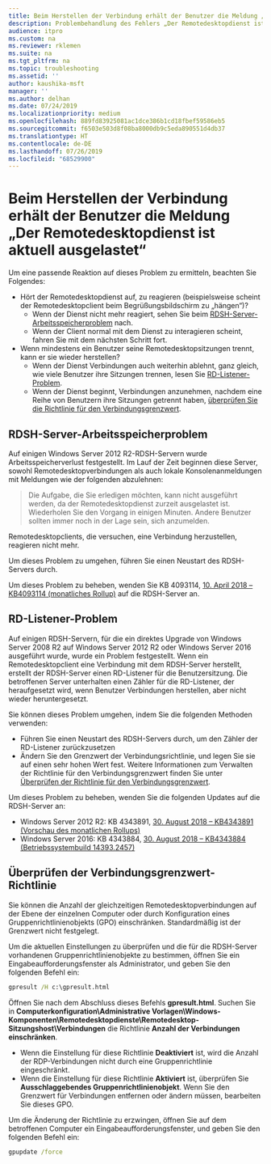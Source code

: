 ```yaml
---
title: Beim Herstellen der Verbindung erhält der Benutzer die Meldung „Der Remotedesktopdienst ist aktuell ausgelastet“
description: Problembehandlung des Fehlers „Der Remotedesktopdienst ist aktuell ausgelastet“, wenn Benutzer eine Remotedesktopverbindung starten.
audience: itpro
ms.custom: na
ms.reviewer: rklemen
ms.suite: na
ms.tgt_pltfrm: na
ms.topic: troubleshooting
ms.assetid: ''
author: kaushika-msft
manager: ''
ms.author: delhan
ms.date: 07/24/2019
ms.localizationpriority: medium
ms.openlocfilehash: 889fd83925081ac1dce386b1cd18fbef59586eb5
ms.sourcegitcommit: f6503e503d8f08ba8000db9c5eda890551d4db37
ms.translationtype: HT
ms.contentlocale: de-DE
ms.lasthandoff: 07/26/2019
ms.locfileid: "68529900"
---
```

# <a name="on-connecting-user-receives-remote-desktop-service-is-currently-busy-message"></a>Beim Herstellen der Verbindung erhält der Benutzer die Meldung „Der Remotedesktopdienst ist aktuell ausgelastet“

Um eine passende Reaktion auf dieses Problem zu ermitteln, beachten Sie Folgendes:

- Hört der Remotedesktopdienst auf, zu reagieren (beispielsweise scheint der Remotedesktopclient beim Begrüßungsbildschirm zu „hängen“)?  
   - Wenn der Dienst nicht mehr reagiert, sehen Sie beim [RDSH-Server-Arbeitsspeicherproblem](#rdsh-server-memory-issue) nach.
   - Wenn der Client normal mit dem Dienst zu interagieren scheint, fahren Sie mit dem nächsten Schritt fort.
- Wenn mindestens ein Benutzer seine Remotedesktopsitzungen trennt, kann er sie wieder herstellen?  
   - Wenn der Dienst Verbindungen auch weiterhin ablehnt, ganz gleich, wie viele Benutzer ihre Sitzungen trennen, lesen Sie [RD-Listener-Problem](#rd-listener-issue).
   - Wenn der Dienst beginnt, Verbindungen anzunehmen, nachdem eine Reihe von Benutzern ihre Sitzungen getrennt haben, [überprüfen Sie die Richtlinie für den Verbindungsgrenzwert](#check-the-connection-limit-policy).

## <a name="rdsh-server-memory-issue"></a>RDSH-Server-Arbeitsspeicherproblem

Auf einigen Windows Server 2012 R2-RDSH-Servern wurde Arbeitsspeicherverlust festgestellt. Im Lauf der Zeit beginnen diese Server, sowohl Remotedesktopverbindungen als auch lokale Konsolenanmeldungen mit Meldungen wie der folgenden abzulehnen:

> Die Aufgabe, die Sie erledigen möchten, kann nicht ausgeführt werden, da der Remotedesktopdienst zurzeit ausgelastet ist. Wiederholen Sie den Vorgang in einigen Minuten. Andere Benutzer sollten immer noch in der Lage sein, sich anzumelden.

Remotedesktopclients, die versuchen, eine Verbindung herzustellen, reagieren nicht mehr.

Um dieses Problem zu umgehen, führen Sie einen Neustart des RDSH-Servers durch.

Um dieses Problem zu beheben, wenden Sie KB 4093114, [10. April 2018 – KB4093114 (monatliches Rollup)](https://support.microsoft.com/help/4093114/) auf die RDSH-Server an.

## <a name="rd-listener-issue"></a>RD-Listener-Problem

Auf einigen RDSH-Servern, für die ein direktes Upgrade von Windows Server 2008 R2 auf Windows Server 2012 R2 oder Windows Server 2016 ausgeführt wurde, wurde ein Problem festgestellt. Wenn ein Remotedesktopclient eine Verbindung mit dem RDSH-Server herstellt, erstellt der RDSH-Server einen RD-Listener für die Benutzersitzung. Die betroffenen Server unterhalten einen Zähler für die RD-Listener, der heraufgesetzt wird, wenn Benutzer Verbindungen herstellen, aber nicht wieder heruntergesetzt.

Sie können dieses Problem umgehen, indem Sie die folgenden Methoden verwenden:

  - Führen Sie einen Neustart des RDSH-Servers durch, um den Zähler der RD-Listener zurückzusetzen
  - Ändern Sie den Grenzwert der Verbindungsrichtlinie, und legen Sie sie auf einen sehr hohen Wert fest. Weitere Informationen zum Verwalten der Richtlinie für den Verbindungsgrenzwert finden Sie unter [Überprüfen der Richtlinie für den Verbindungsgrenzwert](#check-the-connection-limit-policy).

Um dieses Problem zu beheben, wenden Sie die folgenden Updates auf die RDSH-Server an:

  - Windows Server 2012 R2: KB 4343891, [30. August 2018 – KB4343891 (Vorschau des monatlichen Rollups)](https://support.microsoft.com/help/4343891/windows-81-update-kb4343891)
  - Windows Server 2016: KB 4343884, [30. August 2018 – KB4343884 (Betriebssystembuild 14393.2457)](https://support.microsoft.com/help/4343884/windows-10-update-kb4343884)

## <a name="check-the-connection-limit-policy"></a>Überprüfen der Verbindungsgrenzwert-Richtlinie

Sie können die Anzahl der gleichzeitigen Remotedesktopverbindungen auf der Ebene der einzelnen Computer oder durch Konfiguration eines Gruppenrichtlinienobjekts (GPO) einschränken. Standardmäßig ist der Grenzwert nicht festgelegt.

Um die aktuellen Einstellungen zu überprüfen und die für die RDSH-Server vorhandenen Gruppenrichtlinienobjekte zu bestimmen, öffnen Sie ein Eingabeaufforderungsfenster als Administrator, und geben Sie den folgenden Befehl ein:
  
```cmd
gpresult /H c:\gpresult.html
```
   
Öffnen Sie nach dem Abschluss dieses Befehls **gpresult.html**. Suchen Sie in **Computerkonfiguration\\Administrative Vorlagen\\Windows-Komponenten\\Remotedesktopdienste\\Remotedesktop-Sitzungshost\\Verbindungen** die Richtlinie **Anzahl der Verbindungen einschränken**.

  - Wenn die Einstellung für diese Richtlinie **Deaktiviert** ist, wird die Anzahl der RDP-Verbindungen nicht durch eine Gruppenrichtlinie eingeschränkt.
  - Wenn die Einstellung für diese Richtlinie **Aktiviert** ist, überprüfen Sie **Ausschlaggebendes Gruppenrichtlinienobjekt**. Wenn Sie den Grenzwert für Verbindungen entfernen oder ändern müssen, bearbeiten Sie dieses GPO.

Um die Änderung der Richtlinie zu erzwingen, öffnen Sie auf dem betroffenen Computer ein Eingabeaufforderungsfenster, und geben Sie den folgenden Befehl ein:
  
```cmd
gpupdate /force
```
  
